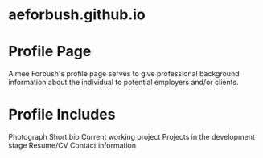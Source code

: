 # aeforbush.github.io
# Profile Page

Aimee Forbush's profile page serves to give professional background information about the individual to potential employers and/or clients.

# Profile Includes

Photograph
Short bio 
Current working project
Projects in the development stage
Resume/CV
Contact information

